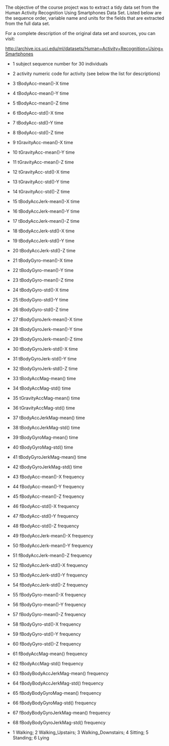 
The objective of the course project was to extract a tidy data set from the
Human Activity Recognition Using Smartphones Data Set. Listed below are 
the sequence order, variable name and units for the fields that are extracted 
from the full data set.

For a complete description of the original data set and sources, you can visit:

http://archive.ics.uci.edu/ml/datasets/Human+Activity+Recognition+Using+Smartphones


 * 1 subject sequence number for 30 individuals
 * 2 activity numeric code for activity (see below the list for descriptions)
 * 3 tBodyAcc-mean()-X time
 * 4 tBodyAcc-mean()-Y time
 * 5 tBodyAcc-mean()-Z time 
 * 6 tBodyAcc-std()-X time 
 * 7 tBodyAcc-std()-Y time 
 * 8 tBodyAcc-std()-Z time 
 * 9 tGravityAcc-mean()-X time 
 * 10 tGravityAcc-mean()-Y time 
 * 11 tGravityAcc-mean()-Z time 
 * 12 tGravityAcc-std()-X time 
 * 13 tGravityAcc-std()-Y time 
 * 14 tGravityAcc-std()-Z time 
 * 15 tBodyAccJerk-mean()-X time 
 * 16 tBodyAccJerk-mean()-Y time 
 * 17 tBodyAccJerk-mean()-Z time 
 * 18 tBodyAccJerk-std()-X time 
 * 19 tBodyAccJerk-std()-Y time 
 * 20 tBodyAccJerk-std()-Z time 
 * 21 tBodyGyro-mean()-X time 
 * 22 tBodyGyro-mean()-Y time 
 * 23 tBodyGyro-mean()-Z time 
 * 24 tBodyGyro-std()-X time 
 * 25 tBodyGyro-std()-Y time 
 * 26 tBodyGyro-std()-Z time 
 * 27 tBodyGyroJerk-mean()-X time 
 * 28 tBodyGyroJerk-mean()-Y time 
 * 29 tBodyGyroJerk-mean()-Z time 
 * 30 tBodyGyroJerk-std()-X time 
 * 31 tBodyGyroJerk-std()-Y time 
 * 32 tBodyGyroJerk-std()-Z time 
 * 33 tBodyAccMag-mean() time 
 * 34 tBodyAccMag-std() time 
 * 35 tGravityAccMag-mean() time 
 * 36 tGravityAccMag-std() time 
 * 37 tBodyAccJerkMag-mean() time 
 * 38 tBodyAccJerkMag-std() time 
 * 39 tBodyGyroMag-mean() time 
 * 40 tBodyGyroMag-std() time 
 * 41 tBodyGyroJerkMag-mean() time 
 * 42 tBodyGyroJerkMag-std() time 
 * 43 fBodyAcc-mean()-X frequency 
 * 44 fBodyAcc-mean()-Y frequency 
 * 45 fBodyAcc-mean()-Z frequency 
 * 46 fBodyAcc-std()-X frequency 
 * 47 fBodyAcc-std()-Y frequency 
 * 48 fBodyAcc-std()-Z frequency 
 * 49 fBodyAccJerk-mean()-X frequency 
 * 50 fBodyAccJerk-mean()-Y frequency 
 * 51 fBodyAccJerk-mean()-Z frequency 
 * 52 fBodyAccJerk-std()-X frequency 
 * 53 fBodyAccJerk-std()-Y frequency 
 * 54 fBodyAccJerk-std()-Z frequency 
 * 55 fBodyGyro-mean()-X frequency 
 * 56 fBodyGyro-mean()-Y frequency 
 * 57 fBodyGyro-mean()-Z frequency 
 * 58 fBodyGyro-std()-X frequency 
 * 59 fBodyGyro-std()-Y frequency 
 * 60 fBodyGyro-std()-Z frequency 
 * 61 fBodyAccMag-mean() frequency 
 * 62 fBodyAccMag-std() frequency 
 * 63 fBodyBodyAccJerkMag-mean() frequency 
 * 64 fBodyBodyAccJerkMag-std() frequency 
 * 65 fBodyBodyGyroMag-mean() frequency 
 * 66 fBodyBodyGyroMag-std() frequency 
 * 67 fBodyBodyGyroJerkMag-mean() frequency 
 * 68 fBodyBodyGyroJerkMag-std() frequency 

* 1 Walking; 2 Walking_Upstairs; 3 Walking_Downstairs; 4 Sitting; 5 Standing; 6 Lying
